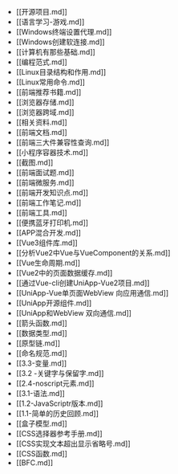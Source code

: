 - [[开源项目.md]]
- [[语言学习-游戏.md]]
- [[Windows终端设置代理.md]]
- [[Windows创建软连接.md]]
- [[计算机有那些基础.md]]
- [[编程范式.md]]
- [[Linux目录结构和作用.md]]
- [[Linux常用命令.md]]
- [[前端推荐书籍.md]]
- [[浏览器存储.md]]
- [[浏览器跨域.md]]
- [[相关资料.md]]
- [[前端文档.md]]
- [[前端三大件兼容性查询.md]]
- [[小程序容器技术.md]]
- [[截图.md]]
- [[前端面试题.md]]
- [[前端微服务.md]]
- [[前端开发知识点.md]]
- [[前端工作笔记.md]]
- [[前端工具.md]]
- [[便携蓝牙打印机.md]]
- [[APP混合开发.md]]
- [[Vue3组件库.md]]
- [[分析Vue2中Vue与VueComponent的关系.md]]
- [[Vue生命周期.md]]
- [[Vue2中的页面数据缓存.md]]
- [[通过Vue-cli创建UniApp-Vue2项目.md]]
- [[UniApp-Vue单页面WebView 向应用通信.md]]
- [[UniApp开源组件.md]]
- [[UniApp和WebView 双向通信.md]]
- [[箭头函数.md]]
- [[数据类型.md]]
- [[原型链.md]]
- [[命名规范.md]]
- [[3.3-变量.md]]
- [[3.2 -关键字与保留字.md]]
- [[2.4-noscript元素.md]]
- [[3.1-语法.md]]
- [[1.2-JavaScriptr版本.md]]
- [[1.1-简单的历史回顾.md]]
- [[盒子模型.md]]
- [[CSS选择器参考手册.md]]
- [[CSS实现文本超出显示省略号.md]]
- [[CSS函数.md]]
- [[BFC.md]]

